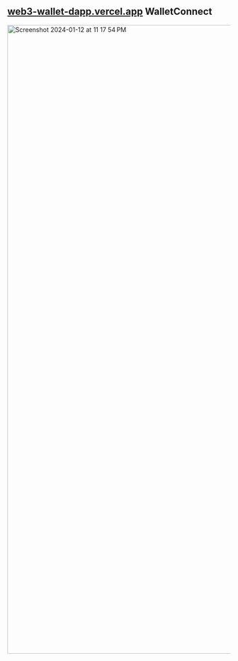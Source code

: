 ## <a href="https://web3-wallet-dapp.vercel.app/">web3-wallet-dapp.vercel.app</a>&nbsp;WalletConnect
<img width="1420" alt="Screenshot 2024-01-12 at 11 17 54 PM" src="https://github.com/sudo-self/web3-daap/assets/119916323/93458d19-a0e9-4e1d-97ac-10d545b43794">
